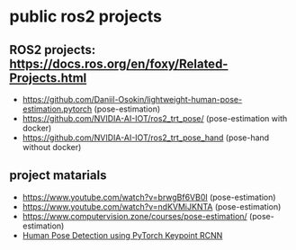 # public ros2 projects

## ROS2 projects: https://docs.ros.org/en/foxy/Related-Projects.html
- https://github.com/Daniil-Osokin/lightweight-human-pose-estimation.pytorch (pose-estimation)
- https://github.com/NVIDIA-AI-IOT/ros2_trt_pose/ (pose-estimation with docker)
- https://github.com/NVIDIA-AI-IOT/ros2_trt_pose_hand (pose-hand without docker)

## project matarials
- https://www.youtube.com/watch?v=brwgBf6VB0I (pose-estimation)
- https://www.youtube.com/watch?v=ndKVMiJKNTA (pose-estimation)
- https://www.computervision.zone/courses/pose-estimation/ (pose-estimation)
- [Human Pose Detection using PyTorch Keypoint RCNN](https://debuggercafe.com/human-pose-detection-using-pytorch-keypoint-rcnn/)

